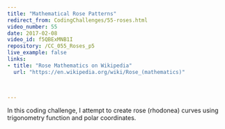```yaml
---
title: "Mathematical Rose Patterns"
redirect_from: CodingChallenges/55-roses.html
video_number: 55
date: 2017-02-08
video_id: f5QBExMNB1I
repository: /CC_055_Roses_p5
live_example: false
links:
- title: "Rose Mathematics on Wikipedia"
  url: "https://en.wikipedia.org/wiki/Rose_(mathematics)"


  
---
```


In this coding challenge, I attempt to create rose (rhodonea) curves using trigonometry function and polar coordinates.

